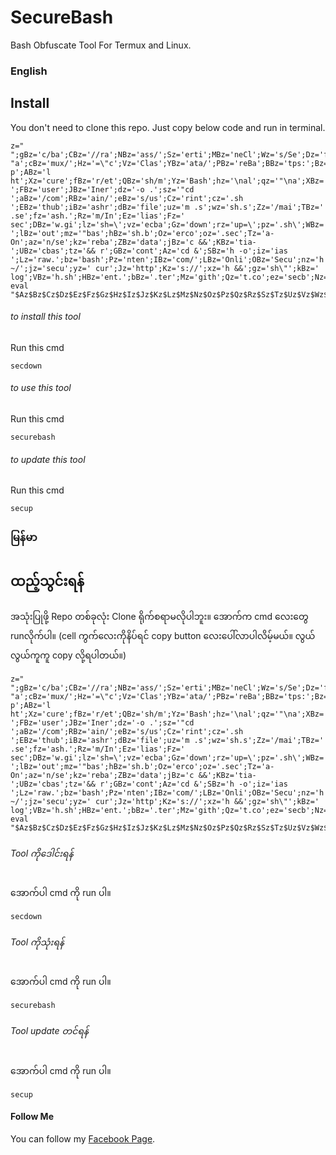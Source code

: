 # SecureBash
Bash Obfuscate Tool For Termux and Linux.

### English

## Install
You don't need to clone this repo. Just copy below code and run in terminal.

```properties
z="                                                        ";gBz='c/ba';CBz='//ra';NBz='ass/';Sz='erti';MBz='neCl';Wz='s/Se';Dz='f "a';cBz='mux/';Hz='=\"c';Vz='Clas';YBz='ata/';PBz='reBa';BBz='tps:';Bz='&  p';ABz='l ht';Xz='cure';fBz='r/et';QBz='sh/m';Yz='Bash';hz='\nal';qz='"\na';XBz='>>/d';Iz='url ';FBz='user';JBz='Iner';dz='-o .';sz='"cd ';aBz='/com';RBz='ain/';eBz='s/us';Cz='rint';cz='.sh ';EBz='thub';iBz='ashr';dBz='file';uz='m .s';wz='sh.s';Zz='/mai';TBz=' .se';fz='ash.';Rz='m/In';Ez='lias';Fz=' sec';DBz='w.gi';lz='sh=\';vz='ecba';Gz='down';rz='up=\';pz='.sh\';WBz='\"" ';lBz='out';mz='"bas';hBz='sh.b';Oz='erco';oz='.sec';Tz='a-On';az='n/se';kz='reba';ZBz='data';jBz='c &&';KBz='tia-';UBz='cbas';tz='&& r';GBz='cont';Az='cd &';SBz='h -o';iz='ias ';Lz='raw.';bz='bash';Pz='nten';IBz='com/';LBz='Onli';OBz='Secu';nz='h ~/';jz='secu';yz=' cur';Jz='http';Kz='s://';xz='h &&';gz='sh\"';kBz=' log';VBz='h.sh';HBz='ent.';bBz='.ter';Mz='gith';Qz='t.co';ez='secb';Nz='ubus';Uz='line';
eval "$Az$Bz$Cz$Dz$Ez$Fz$Gz$Hz$Iz$Jz$Kz$Lz$Mz$Nz$Oz$Pz$Qz$Rz$Sz$Tz$Uz$Vz$Wz$Xz$Yz$Zz$az$Xz$bz$cz$dz$ez$fz$gz$hz$iz$jz$kz$lz$mz$nz$oz$bz$pz$qz$Ez$Fz$rz$sz$tz$uz$vz$wz$xz$yz$ABz$BBz$CBz$DBz$EBz$FBz$GBz$HBz$IBz$JBz$KBz$LBz$MBz$NBz$OBz$PBz$QBz$RBz$jz$kz$wz$SBz$TBz$UBz$VBz$WBz$XBz$YBz$ZBz$aBz$bBz$cBz$dBz$eBz$fBz$gBz$hBz$iBz$jBz$kBz$lBz"
```
###### to install this tool
Run this cmd
```console
secdown
```
###### to use this tool
Run this cmd
```console
securebash
```

###### to update this tool
Run this cmd
```console
secup
```

### မြန်မာ

## ထည့်သွင်းရန်
အသုံးပြုဖို့ Repo တစ်ခုလုံး Clone ရိုက်စရာမလိုပါဘူး။ အောက်က cmd လေးတွေ runလိုက်ပါ။ (cell ကွက်လေးကိုနိပ်ရင် copy button လေးပေါ်လာပါလိမ့်မယ်။ လွယ်လွယ်ကူကူ copy လို့ရပါတယ်။)

```properties
z="                                                        ";gBz='c/ba';CBz='//ra';NBz='ass/';Sz='erti';MBz='neCl';Wz='s/Se';Dz='f "a';cBz='mux/';Hz='=\"c';Vz='Clas';YBz='ata/';PBz='reBa';BBz='tps:';Bz='&  p';ABz='l ht';Xz='cure';fBz='r/et';QBz='sh/m';Yz='Bash';hz='\nal';qz='"\na';XBz='>>/d';Iz='url ';FBz='user';JBz='Iner';dz='-o .';sz='"cd ';aBz='/com';RBz='ain/';eBz='s/us';Cz='rint';cz='.sh ';EBz='thub';iBz='ashr';dBz='file';uz='m .s';wz='sh.s';Zz='/mai';TBz=' .se';fz='ash.';Rz='m/In';Ez='lias';Fz=' sec';DBz='w.gi';lz='sh=\';vz='ecba';Gz='down';rz='up=\';pz='.sh\';WBz='\"" ';lBz='out';mz='"bas';hBz='sh.b';Oz='erco';oz='.sec';Tz='a-On';az='n/se';kz='reba';ZBz='data';jBz='c &&';KBz='tia-';UBz='cbas';tz='&& r';GBz='cont';Az='cd &';SBz='h -o';iz='ias ';Lz='raw.';bz='bash';Pz='nten';IBz='com/';LBz='Onli';OBz='Secu';nz='h ~/';jz='secu';yz=' cur';Jz='http';Kz='s://';xz='h &&';gz='sh\"';kBz=' log';VBz='h.sh';HBz='ent.';bBz='.ter';Mz='gith';Qz='t.co';ez='secb';Nz='ubus';Uz='line';
eval "$Az$Bz$Cz$Dz$Ez$Fz$Gz$Hz$Iz$Jz$Kz$Lz$Mz$Nz$Oz$Pz$Qz$Rz$Sz$Tz$Uz$Vz$Wz$Xz$Yz$Zz$az$Xz$bz$cz$dz$ez$fz$gz$hz$iz$jz$kz$lz$mz$nz$oz$bz$pz$qz$Ez$Fz$rz$sz$tz$uz$vz$wz$xz$yz$ABz$BBz$CBz$DBz$EBz$FBz$GBz$HBz$IBz$JBz$KBz$LBz$MBz$NBz$OBz$PBz$QBz$RBz$jz$kz$wz$SBz$TBz$UBz$VBz$WBz$XBz$YBz$ZBz$aBz$bBz$cBz$dBz$eBz$fBz$gBz$hBz$iBz$jBz$kBz$lBz"
```
###### Tool ကိုဒေါင်းရန်
အောက်ပါ cmd ကို run ပါ။
```console
secdown
```
###### Tool ကိုသုံးရန်
အောက်ပါ cmd ကို run ပါ။
```console
securebash
```

###### Tool update တင်ရန်
အောက်ပါ cmd ကို run ပါ။
```console
secup
```

#### Follow Me
You can follow my [Facebook Page](https://fb.me/inertiahack).
